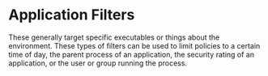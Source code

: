 [title]: # (Application)
[tags]: # (filter types)
[priority]: # (1)
# Application Filters

These generally target specific executables or things about the environment. These types of filters can be used to limit policies to a certain time of day, the parent process of an application, the security rating of an application, or the user or group running the process.

